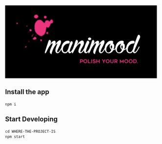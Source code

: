![alt tag](src/assets/logo.png)

## Install the app
`npm i`

## Start Developing
`cd WHERE-THE-PROJECT-IS` <br>
`npm start`
